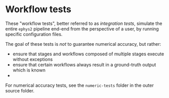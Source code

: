 # Workflow tests

These "workflow tests", better referred to as _integration tests_, simulate the entire `ephys2` pipeline end-end from the perspective of a user, by running specific configuration files. 

The goal of these tests is _not_ to guarantee numerical accuracy, but rather:
- ensure that stages and workflows composed of multiple stages execute without exceptions
- ensure that certain workflows always result in a ground-truth output which is known
- 

For numerical accuracy tests, see the `numeric-tests` folder in the outer source folder.